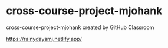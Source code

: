 # cross-course-project-mjohank

cross-course-project-mjohank created by GitHub Classroom

https://rainydaysmj.netlify.app/
